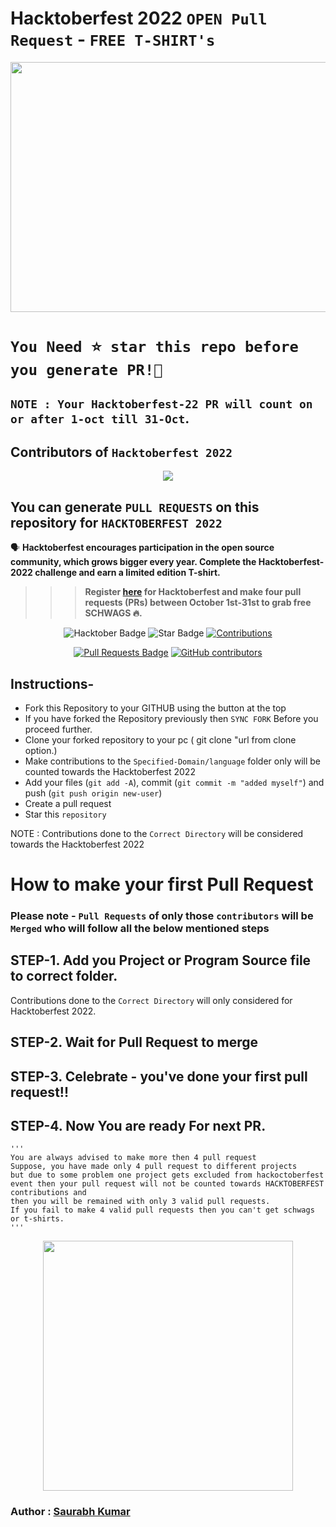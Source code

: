 # Hacktoberfest 2022 `OPEN Pull Request` - `FREE T-SHIRT's`


<p align="center">
  <img width="750" height="400" src="https://user-images.githubusercontent.com/86124127/193776738-f906f6a5-9397-47d8-b33f-097652facafd.png">
</p>



# `You Need ⭐ star this repo before you generate PR!📌`
## `NOTE : Your Hacktoberfest-22 PR will count on or after 1-oct till 31-Oct`.


## Contributors of `Hacktoberfest 2022`

<div align="center">

<a href = "https://github.com/runtime-error2905/HACKTOBER_FEST-22/graphs/contributors">
  <img src = "https://contrib.rocks/image?repo=runtime-error2905/HACKTOBER_FEST-22/"/>
</a>

  
</div>

## You can generate `PULL REQUESTS` on this repository for `HACKTOBERFEST 2022`

🗣 **Hacktoberfest encourages participation in the open source community, which grows bigger every year. Complete the Hacktoberfest-2022 challenge and earn a limited edition T-shirt.**

>>> **Register [here](https://hacktoberfest.digitalocean.com) for Hacktoberfest and make four pull requests (PRs) between October 1st-31st to grab free SCHWAGS 🔥.**

<div align="center">

<img src="https://img.shields.io/badge/hacktoberfest-2022-blueviolet" alt="Hacktober Badge"/>
 <img src="https://img.shields.io/static/v1?label=%F0%9F%8C%9F&message=If%20Useful&style=style=flat&color=BC4E99" alt="Star Badge"/>
 <a href="https://github.com/" ><img src="https://img.shields.io/badge/Contributions-welcome-violet.svg?style=flat&logo=git" alt="Contributions" /></a>

<a href="https://github.com/runtime-error2905/HACKTOBER_FEST-22/pulls"><img src="https://img.shields.io/github/issues-pr/runtime-error2905/HACKTOBER_FEST-22" alt="Pull Requests Badge"/></a>
<a href="https://github.com/runtime-error2905/HACKTOBER_FEST-22/graphs/contributors"><img alt="GitHub contributors" src="https://img.shields.io/github/contributors/runtime-error2905/HACKTOBER_FEST-22?color=2b9348"></a>
<a href="https://github.com/runtime-error2905/HACKTOBER_FEST-22/blob/master/LICENSE"></a>

</div>

## Instructions-

- Fork this Repository to your GITHUB using the button at the top 
- If you have forked the Repository previously then `SYNC FORK` Before you proceed further.
- Clone your forked repository to your pc ( git clone "url from clone option.)
- Make contributions to the `Specified-Domain/language` folder only will be counted towards the Hacktoberfest 2022
- Add your files (`git add -A`), commit (`git commit -m "added myself"`) and push (`git push origin new-user`)
- Create a pull request
- Star this `repository`

NOTE : Contributions done to the `Correct Directory`  will be considered towards the Hacktoberfest 2022

# How to make your first Pull Request
### Please note - `Pull Requests` of only those `contributors` will be `Merged` who will follow all the below mentioned steps

## STEP-1. Add you Project or Program Source file to correct folder.
Contributions done to the `Correct Directory`  will only considered for Hacktoberfest 2022.


## STEP-2. Wait for Pull Request to merge

## STEP-3. Celebrate - you've done your first pull request!!

## STEP-4. Now You are ready For next PR.

```
'''
You are always advised to make more then 4 pull request
Suppose, you have made only 4 pull request to different projects
but due to some problem one project gets excluded from hackoctoberfest event then your pull request will not be counted towards HACKTOBERFEST contributions and 
then you will be remained with only 3 valid pull requests.
If you fail to make 4 valid pull requests then you can't get schwags or t-shirts.
'''
```

<p align="center">
  <img width="400" height="400" src="https://user-images.githubusercontent.com/86124127/193777313-db8ea598-0453-42ff-a581-b57cc4fba16d.png">
</p>

### Author : [Saurabh Kumar](https://github.com/runtime-error2905/)

